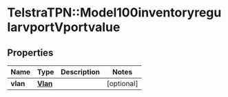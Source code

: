 # TelstraTPN::Model100inventoryregularvportVportvalue

## Properties
Name | Type | Description | Notes
------------ | ------------- | ------------- | -------------
**vlan** | [**Vlan**](Vlan.md) |  | [optional] 


